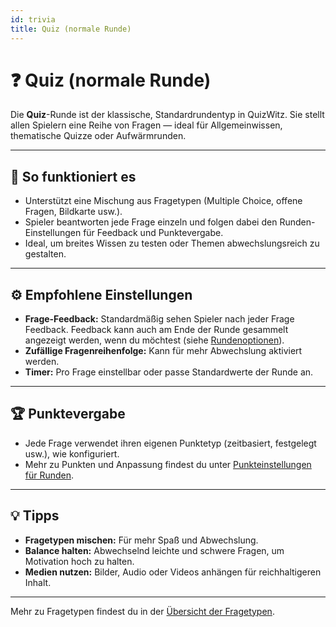 ```yaml
---
id: trivia
title: Quiz (normale Runde)
---
```


# ❓ Quiz (normale Runde)

Die **Quiz**-Runde ist der klassische, Standardrundentyp in QuizWitz. Sie stellt allen Spielern eine Reihe von Fragen — ideal für Allgemeinwissen, thematische Quizze oder Aufwärmrunden.

---

## 📝 So funktioniert es

- Unterstützt eine Mischung aus Fragetypen (Multiple Choice, offene Fragen, Bildkarte usw.).
- Spieler beantworten jede Frage einzeln und folgen dabei den Runden-Einstellungen für Feedback und Punktevergabe.
- Ideal, um breites Wissen zu testen oder Themen abwechslungsreich zu gestalten.

---

## ⚙️ Empfohlene Einstellungen

- **Frage-Feedback:** Standardmäßig sehen Spieler nach jeder Frage Feedback. Feedback kann auch am Ende der Runde gesammelt angezeigt werden, wenn du möchtest (siehe [Rundenoptionen](../editor/008-round-options.md)).
- **Zufällige Fragenreihenfolge:** Kann für mehr Abwechslung aktiviert werden.
- **Timer:** Pro Frage einstellbar oder passe Standardwerte der Runde an.

---

## 🏆 Punktevergabe

- Jede Frage verwendet ihren eigenen Punktetyp (zeitbasiert, festgelegt usw.), wie konfiguriert.
- Mehr zu Punkten und Anpassung findest du unter [Punkteinstellungen für Runden](../editor/008-round-options.md#scoring).

---

## 💡 Tipps

- **Fragetypen mischen:** Für mehr Spaß und Abwechslung.
- **Balance halten:** Abwechselnd leichte und schwere Fragen, um Motivation hoch zu halten.
- **Medien nutzen:** Bilder, Audio oder Videos anhängen für reichhaltigeren Inhalt.

---

Mehr zu Fragetypen findest du in der [Übersicht der Fragetypen](../question-types/000-question-types.md).
